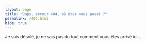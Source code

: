 ```yaml
---
layout: page
title: "Oups, erreur 404, où êtes vous passé ?"
permalink: /404.html
hide: true
---
```


Je suis désolé, je ne sais pas du tout comment vous êtes arrivé ici...
